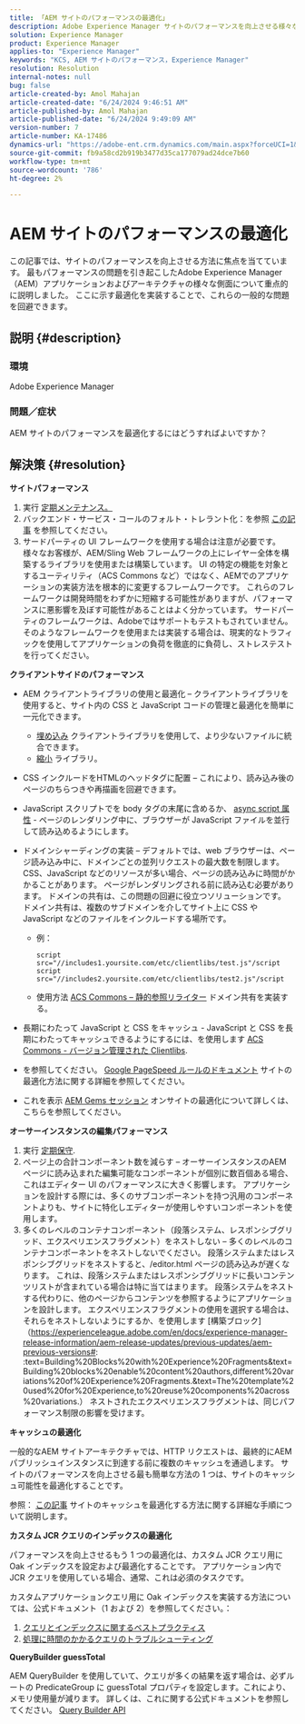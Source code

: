 ```yaml
---
title: 「AEM サイトのパフォーマンスの最適化」
description: Adobe Experience Manager サイトのパフォーマンスを向上させる様々な方法について説明します。
solution: Experience Manager
product: Experience Manager
applies-to: "Experience Manager"
keywords: "KCS, AEM サイトのパフォーマンス，Experience Manager"
resolution: Resolution
internal-notes: null
bug: false
article-created-by: Amol Mahajan
article-created-date: "6/24/2024 9:46:51 AM"
article-published-by: Amol Mahajan
article-published-date: "6/24/2024 9:49:09 AM"
version-number: 7
article-number: KA-17486
dynamics-url: "https://adobe-ent.crm.dynamics.com/main.aspx?forceUCI=1&pagetype=entityrecord&etn=knowledgearticle&id=15a2f1aa-0e32-ef11-840a-6045bd02de5c"
source-git-commit: fb9a58cd2b919b3477d35ca177079ad24dce7b60
workflow-type: tm+mt
source-wordcount: '786'
ht-degree: 2%

---
```


# AEM サイトのパフォーマンスの最適化


この記事では、サイトのパフォーマンスを向上させる方法に焦点を当てています。 最もパフォーマンスの問題を引き起こしたAdobe Experience Manager（AEM）アプリケーションおよびアーキテクチャの様々な側面について重点的に説明しました。 ここに示す最適化を実装することで、これらの一般的な問題を回避できます。

## 説明 {#description}


### <b>環境</b>

Adobe Experience Manager

### <b>問題／症状</b>

AEM サイトのパフォーマンスを最適化するにはどうすればよいですか？


## 解決策 {#resolution}


<b>サイトパフォーマンス</b>

1. 実行 [定期メンテナンス。](https://experienceleague.adobe.com/ja/docs/experience-manager-cloud-service/content/operations/maintenance)
2. バックエンド・サービス・コールのフォルト・トレラント化：を参照 [この記事](https://helpx.adobe.com/experience-manager/kb/backend-web-service-call-blocking-threads-AEM.html) を参照してください。
3. サードパーティの UI フレームワークを使用する場合は注意が必要です。様々なお客様が、AEM/Sling Web フレームワークの上にレイヤー全体を構築するライブラリを使用または構築しています。 UI の特定の機能を対象とするユーティリティ（ACS Commons など）ではなく、AEMでのアプリケーションの実装方法を根本的に変更するフレームワークです。 これらのフレームワークは開発時間をわずかに短縮する可能性がありますが、パフォーマンスに悪影響を及ぼす可能性があることはよく分かっています。
サードパーティのフレームワークは、Adobeではサポートもテストもされていません。 そのようなフレームワークを使用または実装する場合は、現実的なトラフィックを使用してアプリケーションの負荷を徹底的に負荷し、ストレステストを行ってください。


<b>クライアントサイドのパフォーマンス</b>

- AEM クライアントライブラリの使用と最適化 – クライアントライブラリを使用すると、サイト内の CSS と JavaScript コードの管理と最適化を簡単に一元化できます。

   - [埋め込み](https://experienceleague.adobe.com/ja/docs/experience-manager-release-information/aem-release-updates/previous-updates/aem-previous-versions) クライアントライブラリを使用して、より少ないファイルに統合できます。
   - [縮小](https://experienceleague.adobe.com/ja/docs/experience-manager-release-information/aem-release-updates/previous-updates/aem-previous-versions) ライブラリ。
- CSS インクルードをHTMLのヘッドタグに配置 – これにより、読み込み後のページのちらつきや再描画を回避できます。
- JavaScript スクリプトでを body タグの末尾に含めるか、 [async script 属性](https://github.com/nateyolles/aem-clientlib-async) - ページのレンダリング中に、ブラウザーが JavaScript ファイルを並行して読み込めるようにします。
- ドメインシャーディングの実装 – デフォルトでは、web ブラウザーは、ページ読み込み中に、ドメインごとの並列リクエストの最大数を制限します。 CSS、JavaScript などのリソースが多い場合、ページの読み込みに時間がかかることがあります。 ページがレンダリングされる前に読み込む必要があります。 ドメインの共有は、この問題の回避に役立つソリューションです。 ドメイン共有は、複数のサブドメインを介してサイト上に CSS や JavaScript などのファイルをインクルードする場所です。

   - 例：


     ```
     script src="//includes1.yoursite.com/etc/clientlibs/test.js"/script
     script src="//includes2.yoursite.com/etc/clientlibs/test2.js"/script
     ```


   - 使用方法 [ACS Commons – 静的参照リライター](https://adobe-consulting-services.github.io/acs-aem-commons/features/utils-and-apis/static-reference-rewriter/index.html) ドメイン共有を実装する。
- 長期にわたって JavaScript と CSS をキャッシュ - JavaScript と CSS を長期にわたってキャッシュできるようにするには、を使用します [ACS Commons - バージョン管理された Clientlibs](https://adobe-consulting-services.github.io/acs-aem-commons/features/versioned-clientlibs/index.html).
- を参照してください。 [Google PageSpeed ルールのドキュメント](https://developers.google.com/speed/docs/insights/rules) サイトの最適化方法に関する詳細を参照してください。
- これを表示 [AEM Gems セッション](https://experienceleague.adobe.com/ja#home) オンサイトの最適化について詳しくは、こちらを参照してください。


<b>オーサーインスタンスの編集パフォーマンス</b>

1. 実行 [定期保守](https://experienceleague.adobe.com/ja/docs/experience-manager-cloud-service/content/operations/maintenance).
2. ページ上の合計コンポーネント数を減らす – オーサーインスタンスのAEM ページに読み込まれた編集可能なコンポーネントが個別に数百個ある場合、これはエディター UI のパフォーマンスに大きく影響します。 アプリケーションを設計する際には、多くのサブコンポーネントを持つ汎用のコンポーネントよりも、サイトに特化しエディターが使用しやすいコンポーネントを使用します。
3. 多くのレベルのコンテナコンポーネント（段落システム、レスポンシブグリッド、エクスペリエンスフラグメント）をネストしない – 多くのレベルのコンテナコンポーネントをネストしないでください。 段落システムまたはレスポンシブグリッドをネストすると、/editor.html ページの読み込みが遅くなります。 これは、段落システムまたはレスポンシブグリッドに長いコンテンツリストが含まれている場合は特に当てはまります。 段落システムをネストする代わりに、他のページからコンテンツを参照するようにアプリケーションを設計します。 エクスペリエンスフラグメントの使用を選択する場合は、それらをネストしないようにするか、を使用します [構築ブロック]（https://experienceleague.adobe.com/en/docs/experience-manager-release-information/aem-release-updates/previous-updates/aem-previous-versions#: :text=Building%20Blocks%20with%20Experience%20Fragments&amp;text=Building%20blocks%20enable%20content%20authors,different%20variations%20of%20Experience%20Fragments.&amp;text=The%20template%20used%20for%20Experience,to%20reuse%20components%20across%20variations.） ネストされたエクスペリエンスフラグメントは、同じパフォーマンス制限の影響を受けます。


<b>キャッシュの最適化</b>

一般的なAEM サイトアーキテクチャでは、HTTP リクエストは、最終的にAEM パブリッシュインスタンスに到達する前に複数のキャッシュを通過します。 サイトのパフォーマンスを向上させる最も簡単な方法の 1 つは、サイトのキャッシュ可能性を最適化することです。

参照： [この記事](https://experienceleague.adobe.com/en/docs/experience-cloud-kcs/kbarticles/ka-17461) サイトのキャッシュを最適化する方法に関する詳細な手順について説明します。

<b>カスタム JCR クエリのインデックスの最適化</b>

パフォーマンスを向上させるもう 1 つの最適化は、カスタム JCR クエリ用に Oak インデックスを設定および最適化することです。 アプリケーション内で JCR クエリを使用している場合、通常、これは必須のタスクです。

カスタムアプリケーションクエリ用に Oak インデックスを実装する方法については、公式ドキュメント（1 および 2）を参照してください。：

1. [クエリとインデックスに関するベストプラクティス](https://experienceleague.adobe.com/ja/docs/experience-manager-65/content/implementing/deploying/practices/best-practices-for-queries-and-indexing)
2. [処理に時間のかかるクエリのトラブルシューティング](https://experienceleague.adobe.com/en/docs/experience-manager-65/content/implementing/developing/bestpractices/troubleshooting-slow-queries)


<b>QueryBuilder guessTotal</b>

AEM QueryBuilder を使用していて、クエリが多くの結果を返す場合は、必ずルートの PredicateGroup に guessTotal プロパティを設定します。これにより、メモリ使用量が減ります。 詳しくは、これに関する公式ドキュメントを参照してください。 [Query Builder API](https://experienceleague.adobe.com/en/docs/experience-manager-65/content/implementing/developing/platform/query-builder/querybuilder-api#using-p-guesstotal-to-return-the-results)
